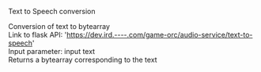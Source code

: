 Text to Speech conversion

Conversion of text to bytearray  
Link to flask API: 'https://dev.ird.----.com/game-orc/audio-service/text-to-speech'  
Input parameter: input text  
Returns a bytearray corresponding to the text
